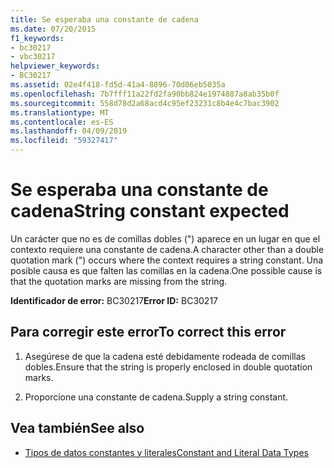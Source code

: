 ```yaml
---
title: Se esperaba una constante de cadena
ms.date: 07/20/2015
f1_keywords:
- bc30217
- vbc30217
helpviewer_keywords:
- BC30217
ms.assetid: 02e4f418-fd5d-41a4-8896-70d06eb5035a
ms.openlocfilehash: 7b7fff11a22fd2fa90bb824e1974887a8ab35b0f
ms.sourcegitcommit: 558d78d2a68acd4c95ef23231c8b4e4c7bac3902
ms.translationtype: MT
ms.contentlocale: es-ES
ms.lasthandoff: 04/09/2019
ms.locfileid: "59327417"
---
```

# <a name="string-constant-expected"></a><span data-ttu-id="e28e6-102">Se esperaba una constante de cadena</span><span class="sxs-lookup"><span data-stu-id="e28e6-102">String constant expected</span></span>
<span data-ttu-id="e28e6-103">Un carácter que no es de comillas dobles (") aparece en un lugar en que el contexto requiere una constante de cadena.</span><span class="sxs-lookup"><span data-stu-id="e28e6-103">A character other than a double quotation mark (") occurs where the context requires a string constant.</span></span> <span data-ttu-id="e28e6-104">Una posible causa es que falten las comillas en la cadena.</span><span class="sxs-lookup"><span data-stu-id="e28e6-104">One possible cause is that the quotation marks are missing from the string.</span></span>  
  
 <span data-ttu-id="e28e6-105">**Identificador de error:** BC30217</span><span class="sxs-lookup"><span data-stu-id="e28e6-105">**Error ID:** BC30217</span></span>  
  
## <a name="to-correct-this-error"></a><span data-ttu-id="e28e6-106">Para corregir este error</span><span class="sxs-lookup"><span data-stu-id="e28e6-106">To correct this error</span></span>  
  
1. <span data-ttu-id="e28e6-107">Asegúrese de que la cadena esté debidamente rodeada de comillas dobles.</span><span class="sxs-lookup"><span data-stu-id="e28e6-107">Ensure that the string is properly enclosed in double quotation marks.</span></span>  
  
2. <span data-ttu-id="e28e6-108">Proporcione una constante de cadena.</span><span class="sxs-lookup"><span data-stu-id="e28e6-108">Supply a string constant.</span></span>  
  
## <a name="see-also"></a><span data-ttu-id="e28e6-109">Vea también</span><span class="sxs-lookup"><span data-stu-id="e28e6-109">See also</span></span>

- [<span data-ttu-id="e28e6-110">Tipos de datos constantes y literales</span><span class="sxs-lookup"><span data-stu-id="e28e6-110">Constant and Literal Data Types</span></span>](../../visual-basic/programming-guide/language-features/constants-enums/constant-and-literal-data-types.md)

